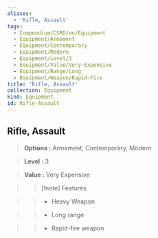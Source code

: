 ```yaml
---
aliases:
  - 'Rifle, Assault'
tags:
  - Compendium/CSRD/en/Equipment
  - Equipment/Armament
  - Equipment/Contemporary
  - Equipment/Modern
  - Equipment/Level/3
  - Equipment/Value/Very-Expensive
  - Equipment/Range/Long
  - Equipment/Weapon/Rapid-Fire
title: 'Rifle, Assault'
collection: Equipment
kind: Equipment
id: Rifle-Assault
---
```

## Rifle, Assault    
    
>    
> **Options :** Armament, Contemporary, Modern    
> **Level :** 3    
> **Value :** Very Expensive    
>>[!note] Features    
>> - Heavy Weapon    
>> - Long range    
>> - Rapid-fire weapon
